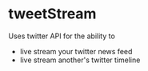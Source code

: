 # tweetStream
Uses twitter API for  the ability to 
* live stream your twitter news feed
* live stream another's twitter timeline
